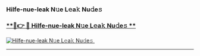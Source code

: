 ### Hilfe-nue-leak N𝚞e L𝚎a𝚔 Nu𝚍e𝚜   

### [ **🔗👉 🔴 Hilfe-nue-leak N𝚞e L𝚎a𝚔 Nu𝚍e𝚜 **](https://taap.it/xNRuk4)  

[![Hilfe-nue-leak N𝚞e L𝚎a𝚔 Nu𝚍e𝚜 ](https://i.imgur.com/0qMVB7G.gif)](https://taap.it/xNRuk4)  

___  
